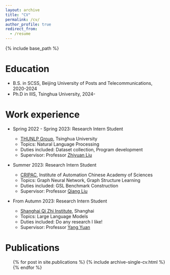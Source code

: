 ```yaml
---
layout: archive
title: "CV"
permalink: /cv/
author_profile: true
redirect_from:
  - /resume
---
```


{% include base_path %}

Education
======
* B.S. in SCSS, Beijing University of Posts and Telecommunications, 2020-2024
* Ph.D in IIIS, Tsinghua University, 2024-

Work experience
======
* Spring 2022 - Spring 2023: Research Intern Student
  * [THUNLP Group](https://nlp.csai.tsinghua.edu.cn/), Tsinghua University
  * Topics: Natural Language Processing
  * Duties included: Dataset collection, Program development
  * Supervisor: Professor [Zhiyuan Liu](https://nlp.csai.tsinghua.edu.cn/~lzy/)

* Summer 2023: Research Intern Student
  * [CRIPAC](http://www.cripac.ia.ac.cn/), Institute of Automation Chinese Academy of Sciences
  * Topics: Graph Neural Network, Graph Structure Learning
  * Duties included: GSL Benchmark Construction
  * Supervisor: Professor [Qiang Liu](https://john-qiangliu.tech/)

* From Autumn 2023: Research Intern Student
  * [Shanghai Qi Zhi Institute](https://sqz.ac.cn/en), Shanghai
  * Topics: Large Language Models
  * Duties included: Do any research I like!
  * Supervisor: Professor [Yang Yuan](https://people.iiis.tsinghua.edu.cn/~yuanyang/en.html)
  
<!-- Skills
======
* Skill 1
* Skill 2
  * Sub-skill 2.1
  * Sub-skill 2.2
  * Sub-skill 2.3
* Skill 3 -->

Publications
======
  <ul>{% for post in site.publications %}
    {% include archive-single-cv.html %}
  {% endfor %}</ul>
  
<!-- Talks
======
  <ul>{% for post in site.talks %}
    {% include archive-single-talk-cv.html %}
  {% endfor %}</ul> -->
  
<!-- Teaching
======
  <ul>{% for post in site.teaching %}
    {% include archive-single-cv.html %}
  {% endfor %}</ul>
  
Service and leadership
======
* Currently signed in to 43 different slack teams -->
